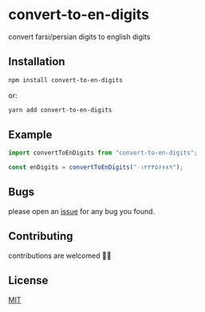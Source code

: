 # convert-to-en-digits

convert farsi/persian digits to english digits

## Installation

```bash
npm install convert-to-en-digits
```

or:

```bash
yarn add convert-to-en-digits
```

## Example

```js
import convertToEnDigits from "convert-to-en-digits";

const enDigits = convertToEnDigits("۰۱۲۳۴۵۶۷۸۹");
```

## Bugs

please open an [issue](https://github.com/imkarimkarim/convert-to-en-digits/issues) for any bug you found.

## Contributing

contributions are welcomed 🙏🏻

## License

[MIT](LICENSE)
